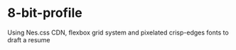 # 8-bit-profile
Using Nes.css CDN, flexbox grid system and pixelated crisp-edges fonts to draft a resume 
